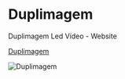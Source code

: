 # Duplimagem
Duplimagem Led Vídeo - Website

[Duplimagem](https://duplimagemled.com.br/)

![Duplimagem](https://github.com/thiago-ribeiro1/Duplimagem/assets/127905420/545a3dbf-f4a3-4611-998e-03bf1f3859f5)
